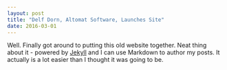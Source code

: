 ```yaml
---
layout: post
title: "Delf Dorn, Altomat Software, Launches Site"
date: 2016-03-01
---
```


Well. Finally got around to putting this old website together. Neat thing about it - powered by [Jekyll](http://jekyllrb.com) and I can use Markdown to author my posts. It actually is a lot easier than I thought it was going to be.
